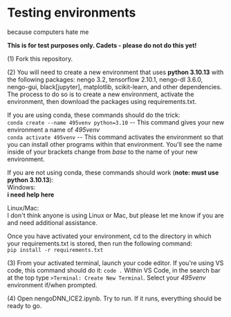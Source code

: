 # Testing environments
because computers hate me

**This is for test purposes only. Cadets - please do not do this yet!**

(1) Fork this repository.

(2) You will need to create a new environment that uses **python 3.10.13** with the following packages: nengo 3.2, tensorflow 2.10.1, nengo-dl 3.6.0, nengo-gui, black[jupyter], matplotlib, scikit-learn, and other dependencies. The process to do so is to create a new environment, activate the environment, then download the packages using requirements.txt. 

If you are using conda, these commands should do the trick:  
`conda create --name 495venv python=3.10` -- This command gives your new environment a name of *495venv*  
`conda activate 495venv` -- This command activates the environment so that you can install other programs within that environment. You'll see the name inside of your brackets change from *base* to the name of your new environment.

If you are not using conda, these commands should work (**note: must use python 3.10.13**):  
Windows:  
**i need help here**  
  
Linux/Mac:  
I don't think anyone is using Linux or Mac, but please let me know if you are and need additional assistance.
  
Once you have activated your environment, cd to the directory in which your requirements.txt is stored, then run the following command:  
`pip install -r requirements.txt`  
  
(3) From your activated terminal, launch your code editor. If you're using VS code, this command should do it: `code .` Within VS Code, in the search bar at the top type `>Terminal: Create New Terminal`. Select your _495venv_ environment if/when prompted.  
  
(4) Open nengoDNN_ICE2.ipynb. Try to run. If it runs, everything should be ready to go. 


